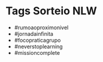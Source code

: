 # Tags Sorteio NLW

 - #rumoaoproximonivel
 - #jornadainfinita
 - #focopraticagrupo
 - #neverstoplearning
 - #missioncomplete